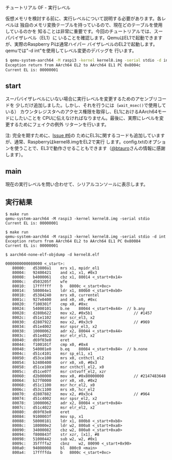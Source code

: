 チュートリアル 0F - 実行レベル

仮想メモリを検討する前に、実行レベルについて説明する必要があります。各レベルは
独自のメモリ変換テーブルを持っているので、現在どのテーブルを使用しているのかを
知ることは非常に重要です。今回のチュートリアルでは、スーパバイザレベル（EL1）に
いることを確認します。QemuはEL1で起動できますが、実際のRaspberry Piは通常ハイパー
バイザレベルのEL2で起動します。qemuでは"-d int"を使用してレベル変更のデバッグを
行います。

```sh
$ qemu-system-aarch64 -M raspi3 -kernel kernel8.img -serial stdio -d int
Exception return from AArch64 EL2 to AArch64 EL1 PC 0x8004c
Current EL is: 00000001
```

## start

スーパバイザレベルにいない場合に実行レベルを変更するためのアセンブリコードを
少しだけ追加しました。しかし、それを行うには（`wait_msec()`で使用している）
カウンタレジスタへのアクセス権限を取得し、EL1におけるAArch64モードにしたいことを
CPUに伝えなければなりません。最後に、実際にレベルを変更するためにフェイクの例外
リターンを行います。

注: 完全を期すために、[Issue #6](https://github.com/bztsrc/raspi3-tutorial/issues/6)の
ためにEL3に関するコードも追加していますが、通常、Raspberryはkernel8.imgをEL2で実行
します。config.txtのオプションを使うことで、EL3で動作させることもできます（[@btauro](https://github.com/btauro)さんの情報に感謝します）。

## main

現在の実行レベルを問い合わせて、シリアルコンソールに表示します。

## 実行結果

```
$ make run
qemu-system-aarch64 -M raspi3 -kernel kernel8.img -serial stdio
Current EL is: 00000001

$ make run
qemu-system-aarch64 -M raspi3 -kernel kernel8.img -serial stdio -d int
Exception return from AArch64 EL2 to AArch64 EL1 PC 0x80084
Current EL is: 00000001
```

```
$ aarch64-none-elf-objdump -d kernel8.elf

0000000000080000 <_start>:
   80000:	d53800a1 	mrs	x1, mpidr_el1
   80004:	92400421 	and	x1, x1, #0x3
   80008:	b4000061 	cbz	x1, 80014 <_start+0x14>
   8000c:	d503205f 	wfe
   80010:	17ffffff 	b	8000c <_start+0xc>
   80014:	580004e1 	ldr	x1, 800b0 <_start+0xb0>
   80018:	d5384240 	mrs	x0, currentel
   8001c:	927e0400 	and	x0, x0, #0xc
   80020:	f100301f 	cmp	x0, #0xc
   80024:	54000101 	b.ne	80044 <_start+0x44>  // b.any
   80028:	d280b622 	mov	x2, #0x5b1                 	// #1457
   8002c:	d51e1102 	msr	scr_el3, x2
   80030:	d2807922 	mov	x2, #0x3c9                 	// #969
   80034:	d51e4002 	msr	spsr_el3, x2
   80038:	10000062 	adr	x2, 80044 <_start+0x44>
   8003c:	d51e4022 	msr	elr_el3, x2
   80040:	d69f03e0 	eret
   80044:	f100101f 	cmp	x0, #0x4
   80048:	540001e0 	b.eq	80084 <_start+0x84>  // b.none
   8004c:	d51c4101 	msr	sp_el1, x1
   80050:	d53ce100 	mrs	x0, cnthctl_el2
   80054:	b2400400 	orr	x0, x0, #0x3
   80058:	d51ce100 	msr	cnthctl_el2, x0
   8005c:	d51ce07f 	msr	cntvoff_el2, xzr
   80060:	d2b00000 	mov	x0, #0x80000000            	// #2147483648
   80064:	b27f0000 	orr	x0, x0, #0x2
   80068:	d51c1100 	msr	hcr_el2, x0
   8006c:	d53c1100 	mrs	x0, hcr_el2
   80070:	d2807882 	mov	x2, #0x3c4                 	// #964
   80074:	d51c4002 	msr	spsr_el2, x2
   80078:	10000062 	adr	x2, 80084 <_start+0x84>
   8007c:	d51c4022 	msr	elr_el2, x2
   80080:	d69f03e0 	eret
   80084:	9100003f 	mov	sp, x1
   80088:	58000181 	ldr	x1, 800b8 <_start+0xb8>
   8008c:	180000e2 	ldr	w2, 800a8 <_start+0xa8>
   80090:	34000082 	cbz	w2, 800a0 <_start+0xa0>
   80094:	f800843f 	str	xzr, [x1], #8
   80098:	51000442 	sub	w2, w2, #0x1
   8009c:	35ffffa2 	cbnz	w2, 80090 <_start+0x90>
   800a0:	94000008 	bl	800c0 <main>
   800a4:	17ffffda 	b	8000c <_start+0xc>
```
